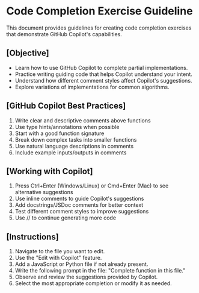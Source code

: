 # Code Completion Exercise Guideline

This document provides guidelines for creating code completion exercises that demonstrate GitHub Copilot's capabilities.

## [Objective]

- Learn how to use GitHub Copilot to complete partial implementations.
- Practice writing guiding code that helps Copilot understand your intent.
- Understand how different comment styles affect Copilot's suggestions.
- Explore variations of implementations for common algorithms.

## [GitHub Copilot Best Practices]

1. Write clear and descriptive comments above functions
2. Use type hints/annotations when possible
3. Start with a good function signature
4. Break down complex tasks into smaller functions
5. Use natural language descriptions in comments
6. Include example inputs/outputs in comments

## [Working with Copilot]

1. Press Ctrl+Enter (Windows/Linux) or Cmd+Enter (Mac) to see alternative suggestions
2. Use inline comments to guide Copilot's suggestions
3. Add docstrings/JSDoc comments for better context
4. Test different comment styles to improve suggestions
5. Use // to continue generating more code

## [Instructions]

1. Navigate to the file you want to edit.
2. Use the "Edit with Copilot" feature.
3. Add a JavaScript or Python file if not already present.
4. Write the following prompt in the file: "Complete function in this file."
5. Observe and review the suggestions provided by Copilot.
6. Select the most appropriate completion or modify it as needed.